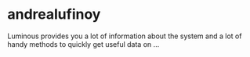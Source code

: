 # andrealufinoy
Luminous provides you a lot of information about the system and a lot of handy methods to quickly get useful data on …
